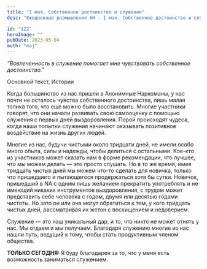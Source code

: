 ```yaml
---
title: "1 мая. Собственное достоинство и служение"
desc: "Ежедневные размышления АН - 1 мая. Собственное достоинство и служение"

id: "122"
heroImage: ""
pubDate: 2023-05-04
moth: "maj"
---
```


_“Вовлеченность в служение помогает мне чувствовать собственное достоинство.”_

Основной текст, Истории

Когда большинство из нас пришли в Анонимные Наркоманы, у нас почти не осталось
чувства собственного достоинства, лишь малая толика того, что еще можно было
восстановить. Многие участники говорят, что они начали развивать свою
самооценку с помощью служения с первых дней выздоровления. Порой происходят
чудеса, когда наши попытки служения начинают оказывать позитивное воздействие
на жизнь других людей.

Многие из нас, будучи чистыми около тридцати дней, не имели особо много опыта,
силы и надежды, чтобы делиться с остальными. Кое-кто из участников может
сказать нам в форме рекомендации, что лучшее, что мы можем делать — это просто
слушать. Но в то же время, имея тридцать чистых дней мы можем что-то сделать
для новичка, только что пришедшего и пытающегося продержаться хотя бы сутки.
Новичок, пришедший в NA с одним лишь желанием прекратить употреблять и не
имеющий никаких инструментов выздоровления, с трудом может представить себе
человека с годом, двумя или десятью годами чистоты. Но зато он или она могут
обратиться к тем, у кого тридцать чистых дней, рассматривая их жетон с
восхищением и недоверием.

Служение — это наш уникальный дар, и то, что никто не может отнять у нас. Мы
отдаем и мы получаем. Благодаря служению многие из нас нашли путь, ведущий к
тому, чтобы стать продуктивным членом общества.

**ТОЛЬКО СЕГОДНЯ:** Я буду благодарен за то, что у меня есть возможность
заниматься служением.
